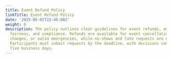 ```yaml
---
title: Event Refund Policy
linkTitle: Event Refund Policy
date: '2025-05-01T22:46:00Z'
weight: 0
description: The policy outlines clear guidelines for event refunds, emphasizing transparency,
  fairness, and compliance. Refunds are available for event cancellations, significant
  changes, or valid emergencies, while no-shows and late requests are not eligible.
  Participants must submit requests by the deadline, with decisions communicated within
  five business days.
---
```



<!-- Unsupported block type: unsupported -->